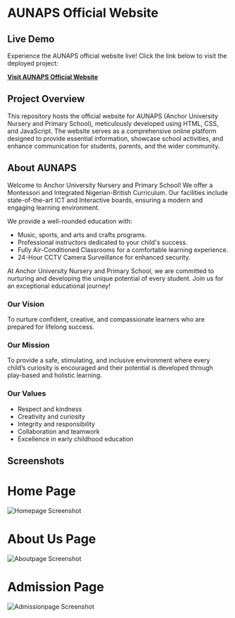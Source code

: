# AUNAPS Official Website

## Live Demo

Experience the AUNAPS official website live! Click the link below to visit the deployed project:

[**Visit AUNAPS Official Website**](https://robbyjhay.github.io/aunaps/)

## Project Overview

This repository hosts the official website for AUNAPS (Anchor University Nursery and Primary School), meticulously developed using HTML, CSS, and JavaScript. The website serves as a comprehensive online platform designed to provide essential information, showcase school activities, and enhance communication for students, parents, and the wider community.

## About AUNAPS

Welcome to Anchor University Nursery and Primary School! We offer a Montessori and Integrated Nigerian-British Curriculum. Our facilities include state-of-the-art ICT and Interactive boards, ensuring a modern and engaging learning environment.

We provide a well-rounded education with:

* Music, sports, and arts and crafts programs.
* Professional instructors dedicated to your child's success.
* Fully Air-Conditioned Classrooms for a comfortable learning experience.
* 24-Hour CCTV Camera Surveillance for enhanced security.

At Anchor University Nursery and Primary School, we are committed to nurturing and developing the unique potential of every student. Join us for an exceptional educational journey!

### Our Vision

To nurture confident, creative, and compassionate learners who are prepared for lifelong success.

### Our Mission

To provide a safe, stimulating, and inclusive environment where every child’s curiosity is encouraged and their potential is developed through play-based and holistic learning.

### Our Values

* Respect and kindness
* Creativity and curiosity
* Integrity and responsibility
* Collaboration and teamwork
* Excellence in early childhood education

## Screenshots

# Home Page
![Homepage Screenshot](/images/screenshots/home.jpeg)

# About Us Page
![Aboutpage Screenshot](/images/screenshots/about.jpeg)

# Admission Page
![Admissionpage Screenshot](/images/screenshots/admission.jpeg)
